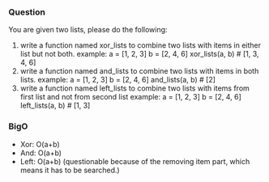 ### Question

You are given two lists, please do the following:
1) write a function named xor_lists to combine two lists with items in either list but not both.
example:
a = [1, 2, 3]
b = [2, 4, 6]
xor_lists(a, b) # [1, 3, 4, 6]
2) write a function named and_lists to combine two lists with items in both lists.
example:
a = [1, 2, 3]
b = [2, 4, 6]
and_lists(a, b) # [2]
3) write a function named left_lists to combine two lists with items from first list and not from second list
example:
a = [1, 2, 3]
b = [2, 4, 6]
left_lists(a, b) # [1, 3]

### BigO
- Xor: O(a+b)
- And: O(a+b)
- Left: O(a+b) (questionable because of the removing item part, which means it has to be searched.)